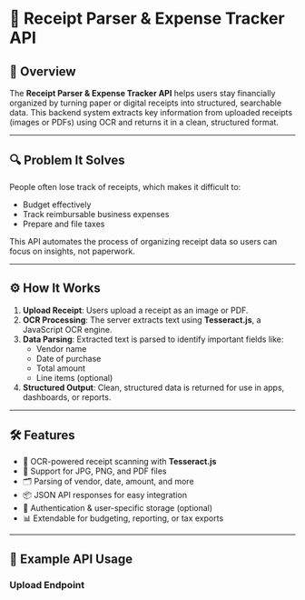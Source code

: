 # 🧾 Receipt Parser & Expense Tracker API

## 🚀 Overview

The **Receipt Parser & Expense Tracker API** helps users stay financially organized by turning paper or digital receipts into structured, searchable data. This backend system extracts key information from uploaded receipts (images or PDFs) using OCR and returns it in a clean, structured format.

---

## 🔍 Problem It Solves

People often lose track of receipts, which makes it difficult to:

- Budget effectively  
- Track reimbursable business expenses  
- Prepare and file taxes  

This API automates the process of organizing receipt data so users can focus on insights, not paperwork.

---

## ⚙️ How It Works

1. **Upload Receipt**: Users upload a receipt as an image or PDF.
2. **OCR Processing**: The server extracts text using **Tesseract.js**, a JavaScript OCR engine.
3. **Data Parsing**: Extracted text is parsed to identify important fields like:
   - Vendor name
   - Date of purchase
   - Total amount
   - Line items (optional)
4. **Structured Output**: Clean, structured data is returned for use in apps, dashboards, or reports.

---

## 🛠️ Features

- 🧠 OCR-powered receipt scanning with **Tesseract.js**
- 📄 Support for JPG, PNG, and PDF files
- 🗂️ Parsing of vendor, date, amount, and more
- 📦 JSON API responses for easy integration
- 🔐 Authentication & user-specific storage (optional)
- 📊 Extendable for budgeting, reporting, or tax exports

---

## 🧪 Example API Usage

### Upload Endpoint
